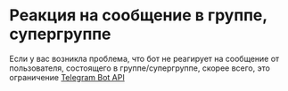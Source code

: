 # Реакция на сообщение в группе, супергруппе

Если у вас возникла проблема, что бот не реагирует на сообщение от пользователя, состоящего в группе/супергруппе,
скорее всего, это ограничение [Telegram Bot API](https://core.telegram.org/bots/api)